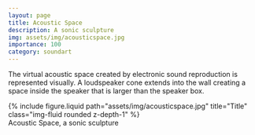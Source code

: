 ```yaml
---
layout: page
title: Acoustic Space
description: A sonic sculpture
img: assets/img/acousticspace.jpg
importance: 100
category: soundart
---
```


The virtual acoustic space created by electronic sound reproduction is represented visually. A loudspeaker cone extends into the wall creating a space inside the speaker that is larger than the speaker box.

<div class="row">
    <div class="col-sm mt-3 mt-md-0">
        {% include figure.liquid path="assets/img/acousticspace.jpg" title="Title" class="img-fluid rounded z-depth-1" %}
    </div>
</div>
<div class="caption">
    Acoustic Space, a sonic sculpture

</div>

